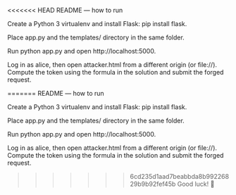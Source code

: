<<<<<<< HEAD
README — how to run

Create a Python 3 virtualenv and install Flask: pip install flask.

Place app.py and the templates/ directory in the same folder.

Run python app.py and open http://localhost:5000.

Log in as alice, then open attacker.html from a different origin (or file://). Compute the token using the formula in the solution and submit the forged request.

=======
README — how to run

Create a Python 3 virtualenv and install Flask: pip install flask.

Place app.py and the templates/ directory in the same folder.

Run python app.py and open http://localhost:5000.

Log in as alice, then open attacker.html from a different origin (or file://). Compute the token using the formula in the solution and submit the forged request.

>>>>>>> 6cd235d1aad7beabbda8b99226829b9b92fef45b
Good luck! 🎯